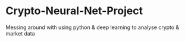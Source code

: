 # Crypto-Neural-Net-Project

Messing around with using python & deep learning to analyse crypto & market data
